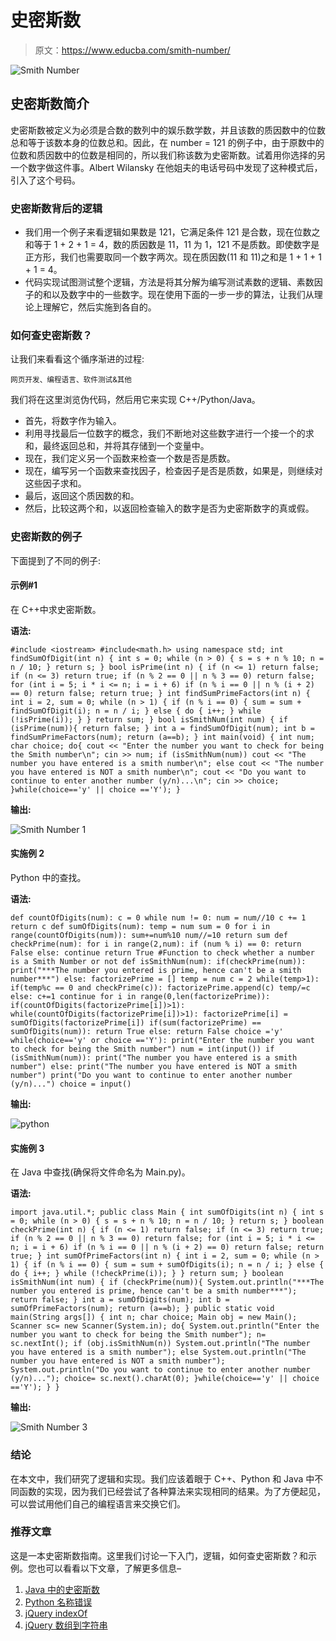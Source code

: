 # 史密斯数

> 原文：<https://www.educba.com/smith-number/>

![Smith Number ](img/db4533fa22b36a65b9708f59a1f71faa.png)



## 史密斯数简介

史密斯数被定义为必须是合数的数列中的娱乐数学数，并且该数的质因数中的位数总和等于该数本身的位数总和。因此，在 number = 121 的例子中，由于原数中的位数和质因数中的位数是相同的，所以我们称该数为史密斯数。试着用你选择的另一个数字做这件事。Albert Wilansky 在他姐夫的电话号码中发现了这种模式后，引入了这个号码。

### 史密斯数背后的逻辑

*   我们用一个例子来看逻辑如果数是 121，它满足条件 121 是合数，现在位数之和等于 1 + 2 + 1 = 4，数的质因数是 11，11 为 1，121 不是质数。即使数字是正方形，我们也需要取同一个数字两次。现在质因数(11 和 11)之和是 1 + 1 + 1 + 1 = 4。
*   代码实现试图测试整个逻辑，方法是将其分解为编写测试素数的逻辑、素数因子的和以及数字中的一些数字。现在使用下面的一步一步的算法，让我们从理论上理解它，然后实施到各自的。

### 如何查史密斯数？

让我们来看看这个循序渐进的过程:

<small>网页开发、编程语言、软件测试&其他</small>

我们将在这里浏览伪代码，然后用它来实现 C++/Python/Java。

*   首先，将数字作为输入。
*   利用寻找最后一位数字的概念，我们不断地对这些数字进行一个接一个的求和，最终返回总和，并将其存储到一个变量中。
*   现在，我们定义另一个函数来检查一个数是否是质数。
*   现在，编写另一个函数来查找因子，检查因子是否是质数，如果是，则继续对这些因子求和。
*   最后，返回这个质因数的和。
*   然后，比较这两个和，以返回检查输入的数字是否为史密斯数字的真或假。

### 史密斯数的例子

下面提到了不同的例子:

#### 示例#1

在 C++中求史密斯数。

**语法:**

`#include <iostream>
#include<math.h>
using namespace std;
int findSumOfDigit(int n) {
int s = 0;
while (n > 0) {
s = s + n % 10;
n = n / 10;
}
return s;
}
bool isPrime(int n)
{
if (n <= 1)
return false;
if (n <= 3)
return true;
if (n % 2 == 0 || n % 3 == 0)
return false;
for (int i = 5; i * i <= n; i = i + 6)
if (n % i == 0 || n % (i + 2) == 0)
return false;
return true;
}
int findSumPrimeFactors(int n) {
int i = 2, sum = 0;
while (n > 1) {
if (n % i == 0) {
sum = sum + findSumOfDigit(i);
n = n / i;
} else {
do {
i++;
}
while (!isPrime(i));
}
}
return sum;
}
bool isSmithNum(int num)
{
if (isPrime(num)){
return false;
}
int a = findSumOfDigit(num);
int b = findSumPrimeFactors(num);
return (a==b);
}
int main(void)
{
int num;
char choice;
do{
cout << "Enter the number you want to check for being the Smith number\n";
cin >> num;
if (isSmithNum(num))
cout << "The number you have entered is a smith number\n";
else
cout << "The number you have entered is NOT a smith number\n";
cout << "Do you want to continue to enter another number (y/n)...\n";
cin >> choice;
}while(choice=='y' || choice =='Y');
}`

**输出:**

![Smith Number 1](img/c70b74568827374d2572d3b8fb248a9d.png)



#### 实施例 2

Python 中的查找。

**语法:**

`def countOfDigits(num):
c = 0
while num != 0:
num = num//10
c += 1
return c
def sumOfDigits(num):
temp = num
sum = 0
for i in range(countOfDigits(num)):
sum+=num%10
num//=10
return sum
def checkPrime(num):
for i in range(2,num):
if (num % i) == 0:
return False
else:
continue
return True
#Function to check whether a number is a Smith Number or not
def isSmithNum(num):
if(checkPrime(num)):
print("***The number you entered is prime, hence can't be a smith number***")
else:
factorizePrime = [] temp = num
c = 2
while(temp>1):
if(temp%c == 0 and checkPrime(c)):
factorizePrime.append(c)
temp/=c
else:
c+=1
continue
for i in range(0,len(factorizePrime)):
if(countOfDigits(factorizePrime[i])>1):
while(countOfDigits(factorizePrime[i])>1):
factorizePrime[i] = sumOfDigits(factorizePrime[i])
if(sum(factorizePrime) == sumOfDigits(num)):
return True
else:
return False
choice ='y'
while(choice=='y' or choice =='Y'):
print("Enter the number you want to check for being the Smith number")
num = int(input())
if (isSmithNum(num)):
print("The number you have entered is a smith number")
else:
print("The number you have entered is NOT a smith number")
print("Do you want to continue to enter another number (y/n)...")
choice = input()`

**输出:**

![python](img/968b2fa30d567e75a68471386a29cf3e.png)



#### 实施例 3

在 Java 中查找(确保将文件命名为 Main.py)。

**语法:**

`import java.util.*;
public class Main {
int sumOfDigits(int n) {
int s = 0;
while (n > 0) {
s = s + n % 10;
n = n / 10;
}
return s;
}
boolean checkPrime(int n)
{
if (n <= 1)
return false;
if (n <= 3)
return true;
if (n % 2 == 0 || n % 3 == 0)
return false;
for (int i = 5; i * i <= n; i = i + 6)
if (n % i == 0 || n % (i + 2) == 0)
return false;
return true;
}
int sumOfPrimeFactors(int n) {
int i = 2, sum = 0;
while (n > 1) {
if (n % i == 0) {
sum = sum + sumOfDigits(i);
n = n / i;
} else {
do {
i++;
}
while (!checkPrime(i));
}
}
return sum;
}
boolean isSmithNum(int num)
{
if (checkPrime(num)){
System.out.println("***The number you entered is prime, hence can't be a smith number***");
return false;
}
int a = sumOfDigits(num);
int b = sumOfPrimeFactors(num);
return (a==b);
}
public static void main(String args[])
{
int n;
char choice;
Main obj = new Main();
Scanner sc= new Scanner(System.in);
do{
System.out.println("Enter the number you want to check for being the Smith number");
n= sc.nextInt();
if (obj.isSmithNum(n))
System.out.println("The number you have entered is a smith number");
else
System.out.println("The number you have entered is NOT a smith number");
System.out.println("Do you want to continue to enter another number (y/n)...");
choice= sc.next().charAt(0);
}while(choice=='y' || choice =='Y');
}
}`

**输出:**

![Smith Number 3](img/a93647cbf355a17deb7bb4bf3486f572.png)



### 结论

在本文中，我们研究了逻辑和实现。我们应该着眼于 C++、Python 和 Java 中不同函数的实现，因为我们已经尝试了各种算法来实现相同的结果。为了方便起见，可以尝试用他们自己的编程语言来交换它们。

### 推荐文章

这是一本史密斯数指南。这里我们讨论一下入门，逻辑，如何查史密斯数？和示例。您也可以看看以下文章，了解更多信息–

1.  [Java 中的史密斯数](https://www.educba.com/smith-number-in-java/)
2.  [Python 名称错误](https://www.educba.com/python-nameerror/)
3.  [jQuery indexOf](https://www.educba.com/jquery-indexof/)
4.  [jQuery 数组到字符串](https://www.educba.com/jquery-array-to-string/)






